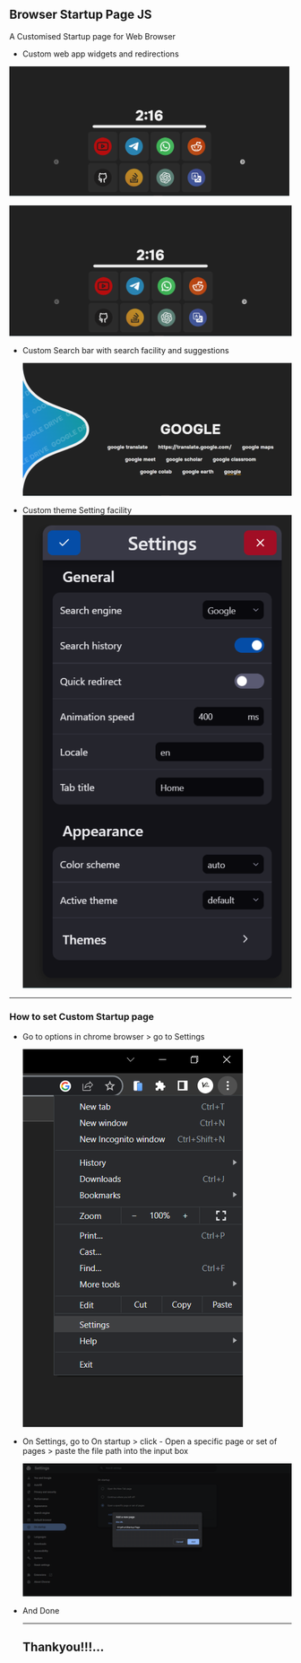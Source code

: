 ## Browser Startup Page JS
 A Customised Startup page for Web Browser

 * Custom web app widgets and redirections
<img src="image/README/1683363163720.png" alt="image" width="500">

   ![1683363163720](image/README/1683363163720.png)
 * Custom Search bar with search facility and suggestions

   ![1683363172326](image/README/1683363172326.png)
 * Custom theme Setting facility
   ![1683363181862](image/README/1683363181862.png)
 ---

 ### How to set Custom Startup page

 * Go to options in chrome browser > go to Settings

   ![1683363200969](image/README/1683363200969.png)
 * On Settings, go to On startup > click - Open a specific page or set of pages > paste the file path into the input box

   ![1683363391767](image/README/1683363391767.png)
 * And Done

   ---

   ## Thankyou!!!...
